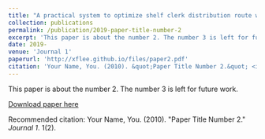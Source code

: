 ```yaml
---
title: "A practical system to optimize shelf clerk distribution route with simulated annealing and grouping genetic algorithm"
collection: publications
permalink: /publication/2019-paper-title-number-2
excerpt: 'This paper is about the number 2. The number 3 is left for future work.'
date: 2019-
venue: 'Journal 1'
paperurl: 'http://xflee.github.io/files/paper2.pdf'
citation: 'Your Name, You. (2010). &quot;Paper Title Number 2.&quot; <i>Journal 1</i>. 1(2).'
---
```

This paper is about the number 2. The number 3 is left for future work.

[Download paper here](http://xflee.github.io/files/paper2.pdf)

Recommended citation: Your Name, You. (2010). "Paper Title Number 2." <i>Journal 1</i>. 1(2).
